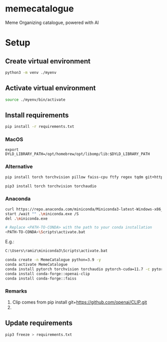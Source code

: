 # memecatalogue
Meme Organizing catalogue, powered with AI

# Setup

## Create virtual environment
```bash
python3 -m venv ./myenv
```

## Activate virtual environment
```bash
source ./myenv/bin/activate
```

## Install requirements
```bash
pip install -r requirements.txt
```


### MacOS

```commandline
export DYLD_LIBRARY_PATH=/opt/homebrew/opt/libomp/lib:$DYLD_LIBRARY_PATH
```

### Alternative

```bash
pip install torch torchvision pillow faiss-cpu ftfy regex tqdm git+https://github.com/openai/CLIP.git

pip3 install torch torchvision torchaudio
```

### Anaconda

```bash
curl https://repo.anaconda.com/miniconda/Miniconda3-latest-Windows-x86_64.exe -o .\miniconda.exe
start /wait "" .\miniconda.exe /S
del .\miniconda.exe
```

```bash
# Replace <PATH-TO-CONDA> with the path to your conda installation
<PATH-TO-CONDA>\Scripts\activate.bat
```
E.g.:
```bash
C:\Users\ramiz\miniconda3\Scripts\activate.bat
```

```bash
conda create -n MemeCatalogue python=3.9 -y
conda activate MemeCatalogue
conda install pytorch torchvision torchaudio pytorch-cuda=11.7 -c pytorch -c nvidia
conda install conda-forge::openai-clip
conda install conda-forge::faiss
```

### Remarks

1. Clip comes from pip install git+https://github.com/openai/CLIP.git
2. 

## Update requirements
```bash
pip3 freeze > requirements.txt
```